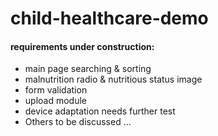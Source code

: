 # child-healthcare-demo

#### requirements under construction: 
 - main page searching & sorting
 - malnutrition radio & nutritious status image
 - form validation
 - upload module
 - device adaptation needs further test
 - Others to be discussed ...
 
